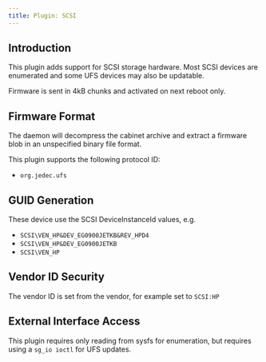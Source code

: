 ```yaml
---
title: Plugin: SCSI
---
```


## Introduction

This plugin adds support for SCSI storage hardware. Most SCSI devices are enumerated and some UFS
devices may also be updatable.

Firmware is sent in 4kB chunks and activated on next reboot only.

## Firmware Format

The daemon will decompress the cabinet archive and extract a firmware blob in
an unspecified binary file format.

This plugin supports the following protocol ID:

* `org.jedec.ufs`

## GUID Generation

These device use the SCSI DeviceInstanceId values, e.g.

* `SCSI\VEN_HP&DEV_EG0900JETKB&REV_HPD4`
* `SCSI\VEN_HP&DEV_EG0900JETKB`
* `SCSI\VEN_HP`

## Vendor ID Security

The vendor ID is set from the vendor, for example set to `SCSI:HP`

## External Interface Access

This plugin requires only reading from sysfs for enumeration, but requires using a `sg_io ioctl`
for UFS updates.
